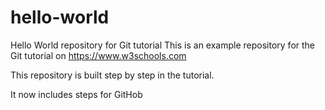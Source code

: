 # hello-world
Hello World repository for Git tutorial
This is an example repository for the Git tutorial on https://www.w3schools.com

This repository is built step by step in the tutorial.

It now includes steps for GitHob
